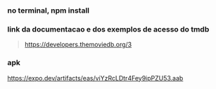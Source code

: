 ### no terminal, npm install 

### link da documentacao e dos exemplos de acesso do tmdb
> https://developers.themoviedb.org/3

### apk
https://expo.dev/artifacts/eas/viYzRcLDtr4Fey9ipPZU53.aab
